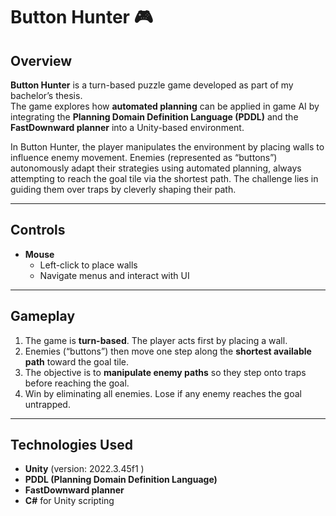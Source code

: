 # Button Hunter 🎮

## Overview
**Button Hunter** is a turn-based puzzle game developed as part of my bachelor’s thesis.  
The game explores how **automated planning** can be applied in game AI by integrating the **Planning Domain Definition Language (PDDL)** and the **FastDownward planner** into a Unity-based environment.

In Button Hunter, the player manipulates the environment by placing walls to influence enemy movement. Enemies (represented as “buttons”) autonomously adapt their strategies using automated planning, always attempting to reach the goal tile via the shortest path. The challenge lies in guiding them over traps by cleverly shaping their path.

---

## Controls
- **Mouse**
  - Left-click to place walls  
  - Navigate menus and interact with UI  

---

## Gameplay
1. The game is **turn-based**. The player acts first by placing a wall.  
2. Enemies (“buttons”) then move one step along the **shortest available path** toward the goal tile.  
3. The objective is to **manipulate enemy paths** so they step onto traps before reaching the goal.  
4. Win by eliminating all enemies. Lose if any enemy reaches the goal untrapped.  

---

## Technologies Used
- **Unity** (version: 2022.3.45f1 )  
- **PDDL (Planning Domain Definition Language)**  
- **FastDownward planner**  
- **C#** for Unity scripting  
